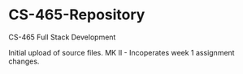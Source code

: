 # CS-465-Repository
CS-465 Full Stack Development

Initial upload of source files.
MK II - Incoperates week 1 assignment changes. 
